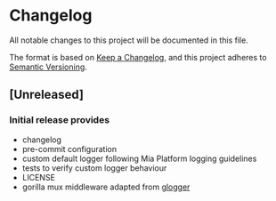 # Changelog
All notable changes to this project will be documented in this file.

The format is based on [Keep a Changelog](https://keepachangelog.com/en/1.0.0/),
and this project adheres to [Semantic Versioning](https://semver.org/spec/v2.0.0.html).

## [Unreleased]

### Initial release provides
- changelog
- pre-commit configuration
- custom default logger following Mia Platform logging guidelines
- tests to verify custom logger behaviour
- LICENSE
- gorilla mux middleware adapted from [glogger](https://github.com/mia-platform/glogger)
